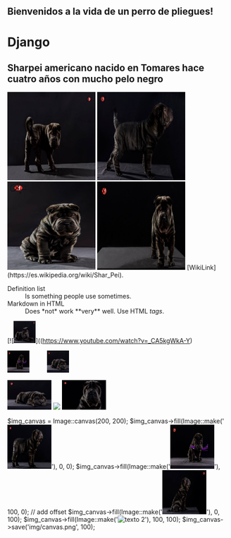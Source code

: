 ## Bienvenidos a la vida de un perro de pliegues!
# **Django**
## Sharpei americano nacido en Tomares hace cuatro años con mucho pelo negro
<img src="django1.jpg" alt="texto 2" width="200" height="200">
<img src="django2.jpg" alt="texto 2" width="200" height="200">
<img src="django3.jpg" alt="texto 2" width="200" height="200">
<img src="django4.jpg" alt="texto 2" width="200" height="200">
[WikiLink](https://es.wikipedia.org/wiki/Shar_Pei).

<dl>
  <dt>Definition list</dt>
  <dd>Is something people use sometimes.</dd>

  <dt>Markdown in HTML</dt>
  <dd>Does *not* work **very** well. Use HTML <em>tags</em>.</dd>
</dl>

[![<img src="django5.jpg" alt="texto 2" width="50" height="50">]((https://www.youtube.com/watch?v=_CA5kgWkA-Y)

<img src="django8.jpg" width="50" height="50"><img height="50" hspace="20"/><img src="django6.jpg" width="50" height="50">

<p float="left">
  <img src="django6.jpg" width="100" />
  <img src="django10.jpg" width="100" /> 
  <img src="django11.jpg" width="100" />
</p>

$img_canvas = Image::canvas(200, 200);
$img_canvas->fill(Image::make('<img src="django7.jpg" alt="texto 2" width="100" height="100">'), 0, 0);
$img_canvas->fill(Image::make('<img src="django8.jpg" alt="texto 2" width="100" height="100">'), 100, 0); // add offset
$img_canvas->fill(Image::make('<img src="django9.jpg" alt="texto 2" width="100" height="100">'), 0, 100);
$img_canvas->fill(Image::make('<img src="django10.jpg" alt="texto 2" width="100" height="100">'), 100, 100);
$img_canvas->save('img/canvas.png', 100);
